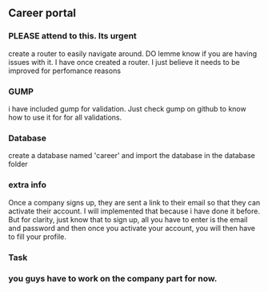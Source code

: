 <h2>Career portal</h2>

<h3>PLEASE attend to this. Its urgent</h3>

create a router to easily navigate around. DO lemme know if you are having issues with it. I have once created a router. I just believe it needs to be improved for perfomance reasons

<h3>GUMP</h3>
i have included gump for validation. Just check gump on github to know how to use it for for all validations.

<h3>Database</h3>

create a database named 'career' and import the database in the database folder

<h3>extra info</h3>

Once a company signs up, they are sent a link to their email so that they can activate their account. I will implemented that because i have done it before. But for clarity, just know that to sign up, all you have to enter is the email and password and then once you activate your account, you will then have to fill your profile.

<h3>Task<h3>

you guys have to work on the company part for now.
